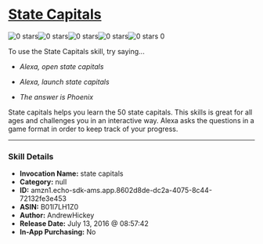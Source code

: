 # [State Capitals](http://alexa.amazon.com/#skills/amzn1.echo-sdk-ams.app.8602d8de-dc2a-4075-8c44-72132fe3e453)
![0 stars](../../images/ic_star_border_black_18dp_1x.png)![0 stars](../../images/ic_star_border_black_18dp_1x.png)![0 stars](../../images/ic_star_border_black_18dp_1x.png)![0 stars](../../images/ic_star_border_black_18dp_1x.png)![0 stars](../../images/ic_star_border_black_18dp_1x.png) 0

To use the State Capitals skill, try saying...

* *Alexa, open state capitals*

* *Alexa, launch state capitals*

* *The answer is Phoenix*

State capitals helps you learn the 50 state capitals.  This skills is great for all ages and challenges you in an interactive way. Alexa asks the questions in a game format in order to keep track of your progress.

***

### Skill Details

* **Invocation Name:** state capitals
* **Category:** null
* **ID:** amzn1.echo-sdk-ams.app.8602d8de-dc2a-4075-8c44-72132fe3e453
* **ASIN:** B01I7LH1Z0
* **Author:** AndrewHickey
* **Release Date:** July 13, 2016 @ 08:57:42
* **In-App Purchasing:** No
